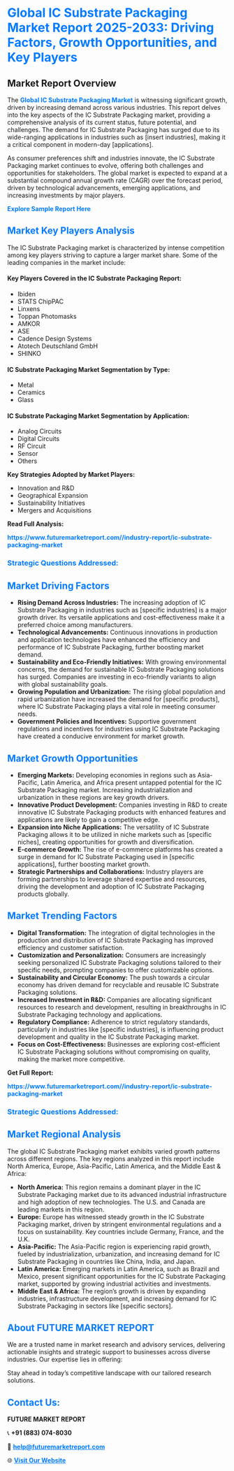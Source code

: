 <h1 style="color: #007BFF;">Global IC Substrate Packaging Market Report 2025-2033: Driving Factors, Growth Opportunities, and Key Players</h1>

<section id="overview">
<h2>Market Report Overview</h2>
<p>The <a href="https://www.futuremarketreport.com//industry-report/ic-substrate-packaging-market" style="color: #007BFF; text-decoration: none;"><strong>Global IC Substrate Packaging Market</strong></a> is witnessing significant growth, driven by increasing demand across various industries. This report delves into the key aspects of the IC Substrate Packaging market, providing a comprehensive analysis of its current status, future potential, and challenges. The demand for IC Substrate Packaging has surged due to its wide-ranging applications in industries such as [insert industries], making it a critical component in modern-day [applications].</p>
<p>As consumer preferences shift and industries innovate, the IC Substrate Packaging market continues to evolve, offering both challenges and opportunities for stakeholders. The global market is expected to expand at a substantial compound annual growth rate (CAGR) over the forecast period, driven by technological advancements, emerging applications, and increasing investments by major players.</p>
</section>

<section id="overview">
<p><a href="https://www.futuremarketreport.com//request-sample/reportId=59863" style="color: #007BFF; text-decoration: none;"><strong>Explore Sample Report Here</strong></a></p>
</section>

<section id="key-players">
<h2 style="color: #007BFF;">Market Key Players Analysis</h2>
<p>The IC Substrate Packaging market is characterized by intense competition among key players striving to capture a larger market share. Some of the leading companies in the market include:</p>
<h4>Key Players Covered in the IC Substrate Packaging Report:</h4>
<ul><li>Ibiden</li><li>STATS ChipPAC</li><li>Linxens</li><li>Toppan Photomasks</li><li>AMKOR</li><li>ASE</li><li>Cadence Design Systems</li><li>Atotech Deutschland GmbH</li><li>SHINKO</li></ul>
<h4>IC Substrate Packaging Market Segmentation by Type:</h4>
<ul><li>Metal</li><li>Ceramics</li><li>Glass</li></ul>

<h4>IC Substrate Packaging Market Segmentation by Application:</h4>
<ul><li>Analog Circuits</li><li>Digital Circuits</li><li>RF Circuit</li><li>Sensor</li><li>Others</li></ul>
<p><strong>Key Strategies Adopted by Market Players:</strong></p>
<ul>
<li>Innovation and R&D</li>
<li>Geographical Expansion</li>
<li>Sustainability Initiatives</li>
<li>Mergers and Acquisitions</li>
</ul>
</section>

<section>
<p><strong>Read Full Analysis: </strong></p><a href="https://www.futuremarketreport.com//industry-report/ic-substrate-packaging-market" style="color: #007BFF; text-decoration: none;"><strong>https://www.futuremarketreport.com//industry-report/ic-substrate-packaging-market</strong></a>
<h3 style="color: #007BFF;">Strategic Questions Addressed:</h3>
</section>

<section id="driving-factors">
<h2 style="color: #007BFF;">Market Driving Factors</h2>
<ul>
<li><strong>Rising Demand Across Industries:</strong> The increasing adoption of IC Substrate Packaging in industries such as [specific industries] is a major growth driver. Its versatile applications and cost-effectiveness make it a preferred choice among manufacturers.</li>
<li><strong>Technological Advancements:</strong> Continuous innovations in production and application technologies have enhanced the efficiency and performance of IC Substrate Packaging, further boosting market demand.</li>
<li><strong>Sustainability and Eco-Friendly Initiatives:</strong> With growing environmental concerns, the demand for sustainable IC Substrate Packaging solutions has surged. Companies are investing in eco-friendly variants to align with global sustainability goals.</li>
<li><strong>Growing Population and Urbanization:</strong> The rising global population and rapid urbanization have increased the demand for [specific products], where IC Substrate Packaging plays a vital role in meeting consumer needs.</li>
<li><strong>Government Policies and Incentives:</strong> Supportive government regulations and incentives for industries using IC Substrate Packaging have created a conducive environment for market growth.</li>
</ul>
</section>

<section id="growth-opportunities">
<h2 style="color: #007BFF;">Market Growth Opportunities</h2>
<ul>
<li><strong>Emerging Markets:</strong> Developing economies in regions such as Asia-Pacific, Latin America, and Africa present untapped potential for the IC Substrate Packaging market. Increasing industrialization and urbanization in these regions are key growth drivers.</li>
<li><strong>Innovative Product Development:</strong> Companies investing in R&D to create innovative IC Substrate Packaging products with enhanced features and applications are likely to gain a competitive edge.</li>
<li><strong>Expansion into Niche Applications:</strong> The versatility of IC Substrate Packaging allows it to be utilized in niche markets such as [specific niches], creating opportunities for growth and diversification.</li>
<li><strong>E-commerce Growth:</strong> The rise of e-commerce platforms has created a surge in demand for IC Substrate Packaging used in [specific applications], further boosting market growth.</li>
<li><strong>Strategic Partnerships and Collaborations:</strong> Industry players are forming partnerships to leverage shared expertise and resources, driving the development and adoption of IC Substrate Packaging products globally.</li>
</ul>
</section>

<section id="trending-factors">
<h2 style="color: #007BFF;">Market Trending Factors</h2>
<ul>
<li><strong>Digital Transformation:</strong> The integration of digital technologies in the production and distribution of IC Substrate Packaging has improved efficiency and customer satisfaction.</li>
<li><strong>Customization and Personalization:</strong> Consumers are increasingly seeking personalized IC Substrate Packaging solutions tailored to their specific needs, prompting companies to offer customizable options.</li>
<li><strong>Sustainability and Circular Economy:</strong> The push towards a circular economy has driven demand for recyclable and reusable IC Substrate Packaging solutions.</li>
<li><strong>Increased Investment in R&D:</strong> Companies are allocating significant resources to research and development, resulting in breakthroughs in IC Substrate Packaging technology and applications.</li>
<li><strong>Regulatory Compliance:</strong> Adherence to strict regulatory standards, particularly in industries like [specific industries], is influencing product development and quality in the IC Substrate Packaging market.</li>
<li><strong>Focus on Cost-Effectiveness:</strong> Businesses are exploring cost-efficient IC Substrate Packaging solutions without compromising on quality, making the market more competitive.</li>
</ul>
</section>

<section>
<p><strong>Get Full Report: </strong></p><a href="https://www.futuremarketreport.com//industry-report/ic-substrate-packaging-market" style="color: #007BFF; text-decoration: none;"><strong>https://www.futuremarketreport.com//industry-report/ic-substrate-packaging-market</strong></a>
<h3 style="color: #007BFF;">Strategic Questions Addressed:</h3>
</section>


<section id="regional-analysis">
<h2 style="color: #007BFF;">Market Regional Analysis</h2>
<p>The global IC Substrate Packaging market exhibits varied growth patterns across different regions. The key regions analyzed in this report include North America, Europe, Asia-Pacific, Latin America, and the Middle East & Africa:</p>
<ul>
<li><strong>North America:</strong> This region remains a dominant player in the IC Substrate Packaging market due to its advanced industrial infrastructure and high adoption of new technologies. The U.S. and Canada are leading markets in this region.</li>
<li><strong>Europe:</strong> Europe has witnessed steady growth in the IC Substrate Packaging market, driven by stringent environmental regulations and a focus on sustainability. Key countries include Germany, France, and the U.K.</li>
<li><strong>Asia-Pacific:</strong> The Asia-Pacific region is experiencing rapid growth, fueled by industrialization, urbanization, and increasing demand for IC Substrate Packaging in countries like China, India, and Japan.</li>
<li><strong>Latin America:</strong> Emerging markets in Latin America, such as Brazil and Mexico, present significant opportunities for the IC Substrate Packaging market, supported by growing industrial activities and investments.</li>
<li><strong>Middle East & Africa:</strong> The region’s growth is driven by expanding industries, infrastructure development, and increasing demand for IC Substrate Packaging in sectors like [specific sectors].</li>
</ul>
</section>

<footer>
<h2 style="color: #007BFF;">About FUTURE MARKET REPORT</h2>
<p>We are a trusted name in market research and advisory services, delivering actionable insights and strategic support to businesses across diverse industries. Our expertise lies in offering:</p>

<p>Stay ahead in today’s competitive landscape with our tailored research solutions.</p>

<h2 style="color: #007BFF;">Contact Us:</h2>
<p><strong>FUTURE MARKET REPORT</strong></p>
<p>📞 <strong>+91 (883) 074-8030</strong></p>
<p>📧 <strong><a href="mailto:help@futuremarketreport.com" style="color: #007BFF;">help@futuremarketreport.com</a></strong></p>
<p>🌐 <strong><a href="https://www.futuremarketreport.com/" style="color: #007BFF;">Visit Our Website</a></strong></p>
</footer>